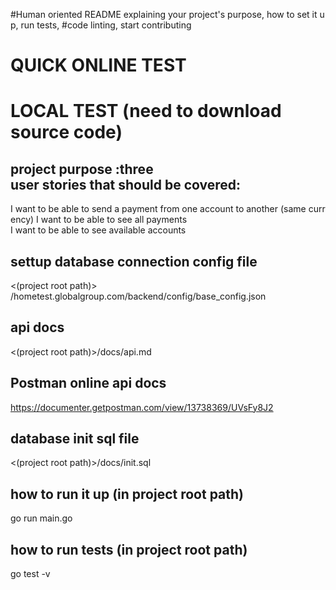 #Human oriented README explaining your project's purpose, how to set it up, run tests,
#code linting, start contributing


# QUICK ONLINE TEST


# LOCAL TEST (need to download source code)


## project purpose  :three user stories that should be covered:

I want to be able to send a payment from one account to another (same currency)
I want to be able to see all payments
I want to be able to see available accounts

## settup database connection config file
<(project root path)> /hometest.globalgroup.com/backend/config/base_config.json

## api docs 

<(project root path)>/docs/api.md

## Postman online api docs

https://documenter.getpostman.com/view/13738369/UVsFy8J2


## database init sql file 

<(project root path)>/docs/init.sql

## how to run it up (in project root path)

go run main.go 

## how to run tests (in project root path)

go test -v 







